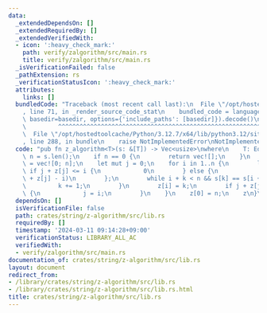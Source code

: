 ```yaml
---
data:
  _extendedDependsOn: []
  _extendedRequiredBy: []
  _extendedVerifiedWith:
  - icon: ':heavy_check_mark:'
    path: verify/zalgorithm/src/main.rs
    title: verify/zalgorithm/src/main.rs
  _isVerificationFailed: false
  _pathExtension: rs
  _verificationStatusIcon: ':heavy_check_mark:'
  attributes:
    links: []
  bundledCode: "Traceback (most recent call last):\n  File \"/opt/hostedtoolcache/Python/3.12.7/x64/lib/python3.12/site-packages/onlinejudge_verify/documentation/build.py\"\
    , line 71, in _render_source_code_stat\n    bundled_code = language.bundle(stat.path,\
    \ basedir=basedir, options={'include_paths': [basedir]}).decode()\n          \
    \         ^^^^^^^^^^^^^^^^^^^^^^^^^^^^^^^^^^^^^^^^^^^^^^^^^^^^^^^^^^^^^^^^^^^^^^^^^^^^^^^^^\n\
    \  File \"/opt/hostedtoolcache/Python/3.12.7/x64/lib/python3.12/site-packages/onlinejudge_verify/languages/rust.py\"\
    , line 288, in bundle\n    raise NotImplementedError\nNotImplementedError\n"
  code: "pub fn z_algorithm<T>(s: &[T]) -> Vec<usize>\nwhere\n    T: Eq,\n{\n    let\
    \ n = s.len();\n    if n == 0 {\n        return vec![];\n    }\n    let mut z\
    \ = vec![0; n];\n    let mut j = 0;\n    for i in 1..n {\n        let mut k =\
    \ if j + z[j] <= i {\n            0\n        } else {\n            z[i - j].min(j\
    \ + z[j] - i)\n        };\n        while i + k < n && s[k] == s[i + k] {\n   \
    \         k += 1;\n        }\n        z[i] = k;\n        if j + z[j] < i + z[i]\
    \ {\n            j = i;\n        }\n    }\n    z[0] = n;\n    z\n}\n"
  dependsOn: []
  isVerificationFile: false
  path: crates/string/z-algorithm/src/lib.rs
  requiredBy: []
  timestamp: '2024-03-11 09:14:28+09:00'
  verificationStatus: LIBRARY_ALL_AC
  verifiedWith:
  - verify/zalgorithm/src/main.rs
documentation_of: crates/string/z-algorithm/src/lib.rs
layout: document
redirect_from:
- /library/crates/string/z-algorithm/src/lib.rs
- /library/crates/string/z-algorithm/src/lib.rs.html
title: crates/string/z-algorithm/src/lib.rs
---
```


